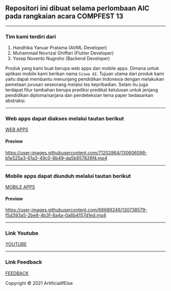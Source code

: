 ## Repositori ini dibuat selama perlombaan AIC pada rangkaian acara COMPFEST 13
---
### Tim kami terdiri dari

1. Handhika Yanuar Pratama (AI/ML Developer)
2. Muhammad Novrizal Ghiffari (Flutter Developer)
3. Yosep Novento Nugroho (Backend Developer)

Produk yang kami buat berupa web apps dan mobile apps. Dimana untuk aplikasi mobile kami berikan nama `Siswa AI`. Tujuan utama dari produk kami yaitu dapat membantu menunjang pendidikan Indonesia dengan melakukan pemetaan jurusan seseorang melalui tes kepribadian. Selain itu juga terdapat fitur tambahan berupa prediksi predikat kelulusan untuk jenjang pendidikan diploma/sarjana dan pendeteksian tema paper bedasarkan abstraksi.

---

### Web apps dapat diakses melalui tautan berikut

[WEB APPS](https://aic-compfest-artificialifelse.as.r.appspot.com)

#### Preview

https://user-images.githubusercontent.com/71202864/130606098-b1e525a3-61a3-49c0-8b49-da5b957826f4.mp4

---
### Mobile apps dapat diunduh melalui tautan berikut

[MOBILE APPS](https://github.com/ArtificialIfElse/AIC-COMPFEST13/raw/main/Product/Siswa%20AI%20v1.1.apk)

#### Preview

https://user-images.githubusercontent.com/66689249/130738579-f5d393a5-2be8-4b3f-8a4a-0a6b4157d1ed.mp4

---
### Link Youtube

[YOUTUBE](https://youtu.be/gxRLh3CFsnQ)

---
### Link Feedback
[FEEDBACK](https://forms.gle/FhRyx6gkFTVx3pTy7)

Copyright © 2021 ArtificialIfElse
